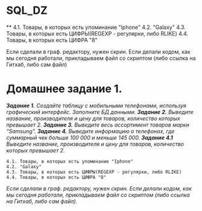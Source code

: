 # SQL_DZ

**
4.1. Товары, в которых есть упоминание "Iphone"
4.2. "Galaxy"
4.3. Товары, в которых есть ЦИФРЫ(REGEXP - регулярки, либо RLIKE)
4.4. Товары, в которых есть ЦИФРА "8"

Если сделали в граф. редактору, нужен скрин. Если делали кодом, как мы сегодня работали, прикладываем файл со скриптом (либо ссылка на Гитхаб, либо сам файл)

#  Домашнее задание 1.
***Задание 1.*** *Создайте таблицу с мобильными телефонами, используя графический интерфейс. Заполните БД данными.*
***Задание 2.*** *Выведите название, производителя и цену для товаров, количество которых превышает 2.*
***Задание 3.*** *Выведите весь ассортимент товаров марки “Samsung”.*
***Задание 4.*** *Выведите информацию о телефонах, где суммарный чек больше 100 000 и меньше 145 000.*
***Задание 4.1*** *Выведите название, производителя и цену для товаров, количество которых превышает 2.*<br>
```
4.1. Товары, в которых есть упоминание "Iphone"
4.2. "Galaxy"
4.3. Товары, в которых есть ЦИФРЫ(REGEXP - регулярки, либо RLIKE)
4.4. Товары, в которых есть ЦИФРА "8"
``` 

*Если сделали в граф. редактору, нужен скрин. Если делали кодом, как мы сегодня работали, прикладываем файл со скриптом (либо ссылка на Гитхаб, либо сам файл).*